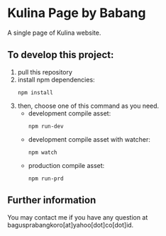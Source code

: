 # Kulina Page by Babang

A single page of Kulina website.

## To develop this project:

1. pull this repository
2. install npm dependencies:
    ```
    npm install
    ```
3. then, choose one of this command as you need. 
    * development compile asset:
        ```
        npm run-dev
        ```
    * development compile asset with watcher:
        ```
        npm watch
        ```
    * production compile asset:
        ```
        npm run-prd
        ```
        
## Further information

You may contact me if you have any question at bagusprabangkoro[at]yahoo[dot]co[dot]id.
